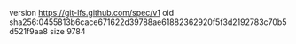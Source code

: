 version https://git-lfs.github.com/spec/v1
oid sha256:0455813b6cace671622d39788ae61882362920f5f3d2192783c70b5d521f9aa8
size 9784
